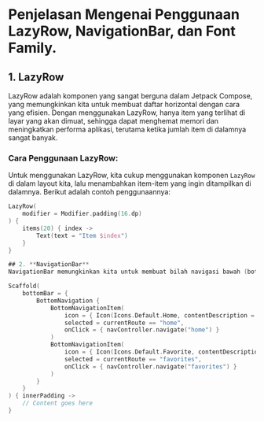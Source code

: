 # Penjelasan Mengenai Penggunaan LazyRow, NavigationBar, dan Font Family.

## 1. **LazyRow**
LazyRow adalah komponen yang sangat berguna dalam Jetpack Compose, yang memungkinkan kita untuk membuat daftar horizontal dengan cara yang efisien. Dengan menggunakan LazyRow, hanya item yang terlihat di layar yang akan dimuat, sehingga dapat menghemat memori dan meningkatkan performa aplikasi, terutama ketika jumlah item di dalamnya sangat banyak.

### Cara Penggunaan LazyRow:
Untuk menggunakan LazyRow, kita cukup menggunakan komponen `LazyRow` di dalam layout kita, lalu menambahkan item-item yang ingin ditampilkan di dalamnya. Berikut adalah contoh penggunaannya:

```kotlin
LazyRow(
    modifier = Modifier.padding(16.dp)
) {
    items(20) { index ->
        Text(text = "Item $index")
    }
}

## 2. **NavigationBar**
NavigationBar memungkinkan kita untuk membuat bilah navigasi bawah (bottom navigation bar) dalam aplikasi mobile. Komponen ini membantu pengguna untuk berpindah antar halaman atau bagian di aplikasi dengan cepat.

Scaffold(
    bottomBar = {
        BottomNavigation {
            BottomNavigationItem(
                icon = { Icon(Icons.Default.Home, contentDescription = null) },
                selected = currentRoute == "home",
                onClick = { navController.navigate("home") }
            )
            BottomNavigationItem(
                icon = { Icon(Icons.Default.Favorite, contentDescription = null) },
                selected = currentRoute == "favorites",
                onClick = { navController.navigate("favorites") }
            )
        }
    }
) { innerPadding ->
    // Content goes here
}

